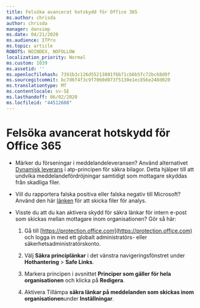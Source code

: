 ```yaml
---
title: Felsöka avancerat hotskydd för Office 365
ms.author: chrisda
author: chrisda
manager: dansimp
ms.date: 04/21/2020
ms.audience: ITPro
ms.topic: article
ROBOTS: NOINDEX, NOFOLLOW
localization_priority: Normal
ms.custom: 1039
ms.assetid: ''
ms.openlocfilehash: 7391b3c126d55213881f6b71cb6b5fc72bc68d0f
ms.sourcegitcommit: bc7d6f4f3c9f7060d073f5130e1ec856e248d020
ms.translationtype: MT
ms.contentlocale: sv-SE
ms.lasthandoff: 06/02/2020
ms.locfileid: "44512608"
---
```

# <a name="troubleshooting-office-365-advanced-threat-protection"></a>Felsöka avancerat hotskydd för Office 365

- Märker du förseningar i meddelandeleveransen? Använd alternativet [Dynamisk leverans](https://docs.microsoft.com/microsoft-365/security/office-365-security/dynamic-delivery-and-previewing) i atp-principen för säkra bilagor. Detta hjälper till att undvika meddelandefördröjningar samtidigt som mottagare skyddas från skadliga filer.

- Vill du rapportera falska positiva eller falska negativ till Microsoft? Använd den här [länken](https://www.microsoft.com/wdsi/filesubmission/) för att skicka filer för analys.

- Visste du att du kan aktivera skydd för säkra länkar för intern e-post som skickas mellan mottagare inom organisationen? Gör så här:

  1. Gå till [https://protection.office.com](https://protection.office.com) och logga in med ett globalt administratörs- eller säkerhetsadministratörskonto.

  2. Välj **Säkra principlänkar** i det vänstra navigeringsfönstret under **Hothantering** \> **Safe Links**.

  3. Markera principen i avsnittet **Principer som gäller för hela organisationen** och klicka på **Redigera**.

  4. Aktivera Tillämpa **säkra länkar på meddelanden som skickas inom organisationen**under **Inställningar**.
